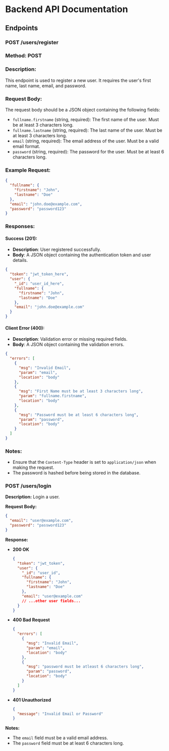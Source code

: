 # Backend API Documentation

## Endpoints

### POST /users/register

### Method: POST

### Description:
This endpoint is used to register a new user. It requires the user's first name, last name, email, and password.

### Request Body:
The request body should be a JSON object containing the following fields:
- `fullname.firstname` (string, required): The first name of the user. Must be at least 3 characters long.
- `fullname.lastname` (string, required): The last name of the user. Must be at least 3 characters long.
- `email` (string, required): The email address of the user. Must be a valid email format.
- `password` (string, required): The password for the user. Must be at least 6 characters long.

### Example Request:
```json
{
  "fullname": {
    "firstname": "John",
    "lastname": "Doe"
  },
  "email": "john.doe@example.com",
  "password": "password123"
}
```

### Responses:

#### Success (201):
- **Description**: User registered successfully.
- **Body**: A JSON object containing the authentication token and user details.
```json
{
  "token": "jwt_token_here",
  "user": {
    "_id": "user_id_here",
    "fullname": {
      "firstname": "John",
      "lastname": "Doe"
    },
    "email": "john.doe@example.com"
  }
}
```

#### Client Error (400):
- **Description**: Validation error or missing required fields.
- **Body**: A JSON object containing the validation errors.
```json
{
  "errors": [
    {
      "msg": "Invalid Email",
      "param": "email",
      "location": "body"
    },
    {
      "msg": "First Name must be at least 3 characters long",
      "param": "fullname.firstname",
      "location": "body"
    },
    {
      "msg": "Password must be at least 6 characters long",
      "param": "password",
      "location": "body"
    }
  ]
}
```

### Notes:
- Ensure that the `Content-Type` header is set to `application/json` when making the request.
- The password is hashed before being stored in the database.

### POST /users/login

**Description:** Login a user.

**Request Body:**
```json
{
  "email": "user@example.com",
  "password": "password123"
}
```

**Response:**
- **200 OK**
  ```json
  {
    "token": "jwt_token",
    "user": {
      "_id": "user_id",
      "fullname": {
        "firstname": "John",
        "lastname": "Doe"
      },
      "email": "user@example.com"
      // ...other user fields...
    }
  }
  ```
- **400 Bad Request**
  ```json
  {
    "errors": [
      {
        "msg": "Invalid Email",
        "param": "email",
        "location": "body"
      },
      {
        "msg": "password must be atleast 6 characters long",
        "param": "password",
        "location": "body"
      }
    ]
  }
  ```
- **401 Unauthorized**
  ```json
  {
    "message": "Invalid Email or Password"
  }
  ```

**Notes:**
- The `email` field must be a valid email address.
- The `password` field must be at least 6 characters long.
